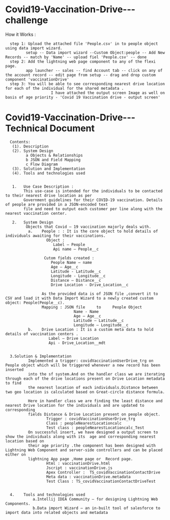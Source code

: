 # Covid19-Vaccination-Drive---challenge

How it Works :

      step 1: Upload the attached file 'People.csv' in to people object using data import wizard.
             setup -- Data import wizard --Custom Object:people -- Add New Records -- match by 'Name' -- upload fiel 'People.csv' -- done
      step 2: Add the lightning web page component to any of the flexi page.
             app launcher -- sales -- find Account tab -- click on any of the account record -- edit page from setup -- drag and drop custom component 'vaccinationDrive'
      step 3: You will be able to see corresponding nearest drive location for each of the individual for the shared metadata .
                        I have attached the output screen Image as well on basis of age priority - 'Covid 19 Vaccination drive - output screen'


# Covid19-Vaccination-Drive---Technical Document

      Contents:
       (1).	Description
       (2).	System Design
             a Objects & Relationships
             b JSON and Field Mapping
             c Flow Diagram
       (3).	Solution and Implementation
       (4).	Tools and technologies used


       1.	Use Case Description :
            This use-case is intended for the individuals to be contacted to their nearest drive location as per 
            Government guidelines for their COVID-19 vaccination. Details of people are provided in a JSON-encoded text
            file and need to output each customer per line along with the nearest vaccination center.
            
       2.	System Design
             Objects that Covid – 19 vaccination majorly deals with.
              a.	People : : It is the core object to hold details of individuals awaiting for their vaccinations.
                      Object :
                         Label – People
                         Api name – People__c

                     Cutom fields created :
                        People Name – name
                        Age – Age__c
                        Latitude - Latitude__c
                        Longitude - Longitude__c
                        Distance – Distance__c
                        Drive Location - Drive_Location__c

                    As the provided data is of JSON file ,convert it to CSV and load it with Data Import Wizard to a newly created custom object: People(People__c).
                    Mapping : JSON file     to     People Object
                                  Name - Name
                                  Age – Age__c
                                  Latitude – Latitude__c
                                  Longitude – Longitude__c
              b.	Drive Location : It is a custom meta data to hold details of vaccination centers .
                       Label – Drive Location
                       Api - Drive_Location__mdt
                       

      3.Solution & Implementation
              Implemented a trigger: covidVaccinationUserDrive_trg on People object which will be triggered whenever a new record has been inserted 
              into the sf system.And on the handler class we are iterating through each of the drive locations present on Drive Location metadata to find
              the nearest location of each individuals.Distance between two geo location is calculated based on Great-circle distance formula.
              
              Here in handler class we are finding the least distance and nearest Drive location for the individuals and are updated to corresponding 
              fields Distance & Drive Location present on people object. 
                      Trigger : covidVaccinationUserDrive_trg
                      Class : peopleNearestLocationcalc
                      Test class : peopleNearestLocationcalc_Test
              On successful insert, we have designed a output screen to show the individuals along with its  age and corresponding nearest location based on
              their age priority .the component has been designed with Lightning Web Component and server-side controllers and can be placed either on
              lightning App page ,Home page or  Record page.
                      Html : vaccinationDrive.html
                      Jscript : vaccinationDrive.js
                      Apex Controller :  TS_covidVaccinationContactDrive
                      Meta data : vaccinationDrive.metadata
                      Test Class : TS_covidVaccinationContactDriveTest
                

      4.	Tools and technologies used
                a.Intellij IDEA Community – for designing Lightning Web Components.
                b.Data import Wizard – an in-built tool of salesforce to import data into related objects and metadata
                
                
                
                
